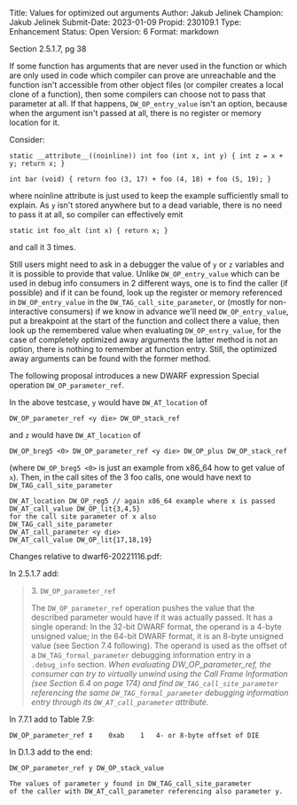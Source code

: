 Title:       Values for optimized out arguments
Author:      Jakub Jelinek
Champion:    Jakub Jelinek
Submit-Date: 2023-01-09
Propid:      230109.1
Type:        Enhancement
Status:      Open
Version:     6
Format:      markdown

Section 2.5.1.7, pg 38

If some function has arguments that are never used in the function
or which are only used in code which compiler can prove are unreachable
and the function isn't accessible from other object files (or compiler creates
a local clone of a function), then some compilers can choose not to pass
that parameter at all.  If that happens, `DW_OP_entry_value` isn't an option,
because when the argument isn't passed at all, there is no register or memory
location for it.  

Consider:

    static __attribute__((noinline)) int foo (int x, int y) { int z = x + y; return x; }

    int bar (void) { return foo (3, 17) + foo (4, 18) + foo (5, 19); }

where noinline attribute is just used to keep the example sufficiently small
to explain.  As `y` isn't stored anywhere but to a dead variable, there is no
need to pass it at all, so compiler can effectively emit

    static int foo_alt (int x) { return x; }

and call it 3 times.  

Still users might need to ask in a debugger the value
of `y` or `z` variables and it is possible to provide that value.
Unlike `DW_OP_entry_value` which can be used in debug info consumers in 2 different
ways, one is to find the caller (if possible) and if it can be found, look up
the register or memory referenced in `DW_OP_entry_value` in the
`DW_TAG_call_site_parameter`, or (mostly for non-interactive consumers) if we
know in advance we'll need `DW_OP_entry_value`, put a breakpoint at the start of
the function and collect there a value, then look up the remembered value
when evaluating `DW_OP_entry_value`, for the case of completely optimized away
arguments the latter method is not an option, there is nothing to remember
at function entry.  Still, the optimized away arguments can be found
with the former method.

The following proposal introduces a new DWARF expression Special operation
`DW_OP_parameter_ref`.

In the above testcase, `y` would have `DW_AT_location` of

    DW_OP_parameter_ref <y die> DW_OP_stack_ref

and `z` would have `DW_AT_location` of

    DW_OP_breg5 <0> DW_OP_parameter_ref <y die> DW_OP_plus DW_OP_stack_ref

(where `DW_OP_breg5 <0>` is just an example from x86\_64 how to get value of `x`).
Then, in the call sites of the 3 foo calls, one would have next to
`DW_TAG_call_site_parameter`

    DW_AT_location DW_OP_reg5 // again x86_64 example where x is passed
    DW_AT_call_value DW_OP_lit{3,4,5}
    for the call site parameter of x also
    DW_TAG_call_site_parameter
    DW_AT_call_parameter <y die>
    DW_AT_call_value DW_OP_lit{17,18,19}

Changes relative to dwarf6-20221116.pdf:

In 2.5.1.7 add:

> 3\. `DW_OP_parameter_ref`
> 
> The `DW_OP_parameter_ref` operation pushes the value that the described
> parameter would have if it was actually passed.  It has a single operand:
> In the 32-bit DWARF format, the operand is a 4-byte unsigned value; in the
> 64-bit DWARF format, it is an 8-byte unsigned value (see Section 7.4
> following).  The operand is used as the offset of a `DW_TAG_formal_parameter`
> debugging information entry in a `.debug_info` section.
> *When evaluating DW_OP_parameter_ref, the consumer can try to virtually
> unwind using the Call Frame Information (see Section 6.4 on page 174) and
> find `DW_TAG_call_site_parameter` referencing the same `DW_TAG_formal_parameter`
> debugging information entry through its `DW_AT_call_parameter` attribute.*

In 7.7.1 add to Table 7.9:

    DW_OP_parameter_ref ‡    0xab    1   4- or 8-byte offset of DIE

In D.1.3 add to the end:

    DW_OP_parameter_ref y DW_OP_stack_value

    The values of parameter y found in DW_TAG_call_site_parameter
    of the caller with DW_AT_call_parameter referencing also parameter y.
